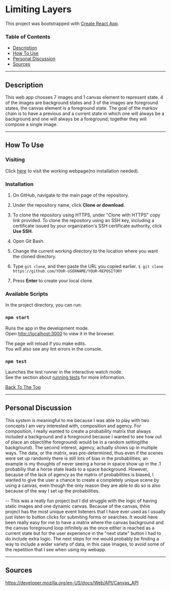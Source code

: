 # Limiting Layers

This project was bootstrapped with [Create React App](https://github.com/facebook/create-react-app).

### Table of Contents

- [Description](#description)
- [How To Use](#how-to-use)
- [Personal Discussion](#personal-discussion)
- [Sources](#sources)

---

## Description

This web app chooses 7 images and 1 canvas element to represent state. 4 of the images are background states and 3 of the images are foreground states, the canvas element is a foreground state. The goal of the markov chain is to have a previous and a current state in which one will always be a background and one will always be a foreground; together they will compose a single image.

---

## How To Use

### Visiting

Click [here](https://distracted-goldberg-df775c.netlify.app/) to visit the working webpage(no installation needed).

### Installation

1. On GitHub, navigate to the main page of the repository.

2. Under the repository name, click **Clone or download**.

3. To clone the repository using HTTPS, under "Clone with HTTPS" copy link provided. To clone the repository using an SSH key, including a certificate issued by your organization's SSH certificate authority, click **Use SSH**.

4. Open Git Bash.

5. Change the current working directory to the location where you want the cloned directory.

6. Type `git clone`, and then paste the URL you copied earlier.
   `$ git clone https://github.com/YOUR-USERNAME/YOUR-REPOSITORY`

7. Press **Enter** to create your local clone.

### Available Scripts

In the project directory, you can run:

### `npm start`

Runs the app in the development mode.<br />
Open [http://localhost:3000](http://localhost:3000) to view it in the browser.

The page will reload if you make edits.<br />
You will also see any lint errors in the console.

### `npm test`

Launches the test runner in the interactive watch mode.<br />
See the section about [running tests](https://facebook.github.io/create-react-app/docs/running-tests) for more information.

[Back To The Top](#limiting-layers)

---

## Personal Discussion

This system is meaningful to me because I was able to play with two concepts I am very interested with, composition and agency. For composition, I really wanted to create a probability matrix that always included a background and a foreground because I wanted to see how out of place an object(the foreground) would be in a random setting(the background). The second interest, agency, actually shows up in multiple ways. The data, or the matrix, was pre-determined, thus even if the scenes were set up randomly there is still lots of bias in the probabilities; an example is my thoughts of never seeing a horse in space show up in the .1 probabiliy that a horse state leads to a space background. However, because of the lack of agency as the matrix of probabilities is biased, I wanted to give the user a chance to create a completely unique scene by using a canvas, even though the only reason they are able to do so is also because of the way I set up the probabilities.

--
This was a really fun project but I did struggle with the logic of having static images and one dynamic canvas. Because of the canvas, thhis project has the most unique event listeners that I have ever used as I usually just listen to button clicks for submiting forms or searches. It would have been really easy for me to have a matrix where the canvas background and the canvas foreground loop infinitely as the once either is reached as a current state but for the user experience in the "next state" button I had to do include extra logic. The next steps for me would probably be finding a way to include a wider variety of data, in this case images, to avoid some of the repetition that I see when using my webapp.

---

## Sources

https://developer.mozilla.org/en-US/docs/Web/API/Canvas_API
